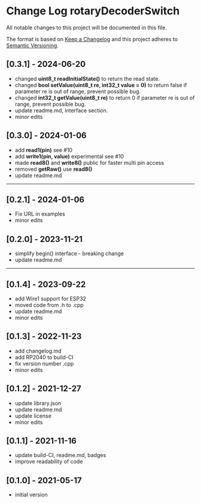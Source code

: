 # Change Log rotaryDecoderSwitch

All notable changes to this project will be documented in this file.

The format is based on [Keep a Changelog](http://keepachangelog.com/)
and this project adheres to [Semantic Versioning](http://semver.org/).


## [0.3.1] - 2024-06-20
- changed **uint8_t readInitialState()** to return the read state.
- changed **bool setValue(uint8_t re, int32_t value = 0)** to return false 
if parameter re is out of range, prevent possible bug.
- changed **int32_t getValue(uint8_t re)** to return 0 
if parameter re is out of range, prevent possible bug.
- update readme.md, interface section.
- minor edits

## [0.3.0] - 2024-01-06
- add **read1(pin)** see #10
- add **write1(pin, value)** experimental see #10
- made **read8()** and **write8()** public for faster multi pin access
- removed **getRaw()** use **read8()**
- update readme.md

----

## [0.2.1] - 2024-01-06
- Fix URL in examples
- minor edits


## [0.2.0] - 2023-11-21
- simplify begin() interface - breaking change
- update readme.md

----

## [0.1.4] - 2023-09-22
- add Wire1 support for ESP32
- moved code from .h to .cpp
- update readme.md
- minor edits

## [0.1.3] - 2022-11-23
- add changelog.md
- add RP2040 to build-CI
- fix version number .cpp
- minor edits

## [0.1.2] - 2021-12-27
- update library.json
- update readme.md
- update license
- minor edits

## [0.1.1] - 2021-11-16
- update build-CI, readme.md, badges
- improve readability of code

## [0.1.0] - 2021-05-17
- initial version



